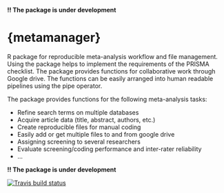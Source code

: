 **!! The package is under development**
# {metamanager}
R package for reproducible meta-analysis workflow and file management. Using the package helps to implement the requirements of the PRISMA checklist. The package provides functions for collaborative work through Google drive. The functions can be easily arranged into human readable pipelines using the pipe operator.

The package provides functions for the following meta-analysis tasks:  
- Refine search terms on multiple databases  
- Acquire article data (title, abstract, authors, etc.)  
- Create reproducible files for manual coding  
- Easily add or get multiple files to and from google drive  
- Assigning screening to several researchers  
- Evaluate screening/coding performance and inter-rater reliability  
- ...

**!! The package is under development**

[![Travis build status](https://travis-ci.org/nthun/metamanager.svg?branch=master)](https://travis-ci.org/nthun/metamanager)
